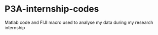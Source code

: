 # P3A-internship-codes
Matlab code and FIJI macro used to analyse my data during my research internship
